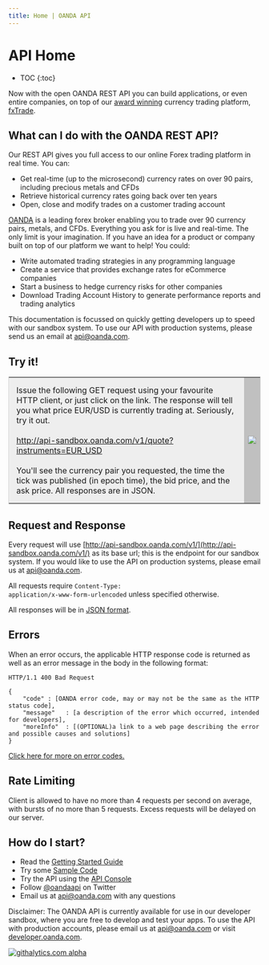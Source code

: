 ```yaml
---
title: Home | OANDA API
---
```


# API Home

* TOC
{:toc}

Now with the open OANDA REST API you can build applications, or even entire companies, on top of our [award winning](http://www.forexcrunch.com/forex-magnates-summit-oanda-wins-best-forex-broker-award/) 
currency trading platform, [fxTrade](http://fxtrade.com). 

What can I do with the OANDA REST API?
--------------------------------------

Our REST API gives you full access to our online Forex trading platform in real time.  You can:

* Get real-time (up to the microsecond) currency rates on over 90 pairs, including precious metals and CFDs
* Retrieve historical currency rates going back over ten years
* Open, close and modify trades on a customer trading account

[OANDA](http://www.oanda.com) is a leading forex broker enabling you to trade over 90 currency pairs, metals, and CFDs. Everything you ask for is live and real-time.  The only limit is your imagination.  If you have an idea for a product or company
built on top of our platform we want to help!  You could:

* Write automated trading strategies in any programming language 
* Create a service that provides exchange rates for eCommerce companies
* Start a business to hedge currency risks for other companies
* Download Trading Account History to generate performance reports and trading analytics

This documentation is focussed on quickly getting developers up to speed with our sandbox system.
To use our API with production systems, please send us an email at [api@oanda.com](mailto:api@oanda.com).  

Try it!
-------

<table style="border:1px solid lightgray">
  <tr>
    <td style="background-color:#EEEEEE; padding:15px">
    Issue the following GET request using your favourite HTTP client, or just click on the link.  The response will tell you what price EUR/USD is currently trading at.  Seriously, try it out.
    <br/><br/>
    <a href="http://api-sandbox.oanda.com/v1/quote?instruments=EUR_USD">http://api-sandbox.oanda.com/v1/quote?instruments=EUR_USD</a>
    <br/><br/>
    You'll see the currency pair you requested, the time the tick was published (in epoch time), the bid price, and the ask price.  All responses are in JSON.
    </td>
    <td style="background-color:#C0C0C0"><img src="https://raw.github.com/oanda/apidocs/master/images/box.png" /></td>
  </tr>
</table>

Request and Response
--------------------

Every request will use [http://api-sandbox.oanda.com/v1/](http://api-sandbox.oanda.com/v1/) as its base url; this is the endpoint for our sandbox system. If you would like to use the API on production systems, please email us at [api@oanda.com](mailto:api@oanda.com).

All requests require <code>Content-Type: application/x-www-form-urlencoded</code> unless specified otherwise.

All responses will be in [JSON format](http://www.json.org).


Errors
------

When an error occurs, the applicable HTTP response code is returned as well as an error message in the body in the following format:

    HTTP/1.1 400 Bad Request
    
    {
        "code" : [OANDA error code, may or may not be the same as the HTTP status code],
        "message"   : [a description of the error which occurred, intended for developers],
        "moreInfo"  : [(OPTIONAL)a link to a web page describing the error and possible causes and solutions]
    }

[Click here for more on error codes.](/docs/v1/troubleshooting)


Rate Limiting
-------------

Client is allowed to have no more than 4 requests per second on average, with bursts of no more than 5 requests. Excess requests will be delayed on our server.

How do I start?
---------------

* Read the [Getting Started Guide](/docs/v1/getting_started/)
* Try some [Sample Code](/docs/v1/code-samples/)
* Try the API using the [API Console](https://apigee.com/oandapoc/embed/console/oanda)
* Follow [@oandaapi](http://twitter.com/oandaapi) on Twitter
* Email us at api@oanda.com with any questions 

Disclaimer: The OANDA API is currently available for use in our developer sandbox, where you are free to develop and test your apps.  To use the API with production accounts, please email us at [api@oanda.com](mailto:api@oanda.com) or visit [developer.oanda.com](http://developer.oanda.com).

[![githalytics.com alpha](https://cruel-carlota.pagodabox.com/08c4e77e4cb54028197e21a0923e9311 "githalytics.com")](http://githalytics.com/oanda/apidocs)

